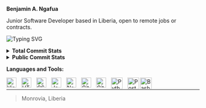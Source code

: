 <b>Benjamin A. Ngafua</b>

<p>Junior Software Developer based in Liberia, open to remote jobs or contracts.
</p>



![Typing SVG](https://readme-typing-svg.demolab.com?font=Fira+Code&pause=1000&color=3c99d4&random=false&width=435&lines=%F0%9F%A5%B7+Junior+Software+Developer;Graphic+Designer;Four(4)+years+of+hands-on+coding+experience+%E2%8C%9A)


<details>
  <summary> <b>Total Commit Stats</b> </summary>
    <img src="https://github-readme-streak-stats-nu-amber.vercel.app?user=benjaminangafua&theme=yeblu" alt="GitHub Streak"/>
</details>


<details>
  <summary><b> Public Commit Stats </b></summary>

|<img src="https://github-readme-stats.vercel.app/api?username=benjaminangafua&show_icons=true&theme=yeblu" alt="Public Stats"/>|<img src="https://github-readme-stats.vercel.app/api/top-langs/?username=benjaminangafua&layout=donut" alt="Top Langs"/> |
|:------------:|:---------:|

![](https://komarev.com/ghpvc/?username=benjaminangafua&color=red)
</details>

<b> Languages and Tools:</b>

<p>
<img align="left" alt="Visual Studio Code" width="26px" src="https://cdn.jsdelivr.net/gh/devicons/devicon/icons/vscode/vscode-original.svg" style="padding-right:10px;" /> <img align="left" alt="HTML5" width="26px" src="https://cdn.jsdelivr.net/gh/devicons/devicon/icons/html5/html5-original.svg" style="padding-right:10px;" />
<img align="left" alt="CSS3" width="26px" src="https://cdn.jsdelivr.net/gh/devicons/devicon/icons/css3/css3-original.svg" style="padding-right:10px;" /> 
<img align="left" alt="JavaScript" width="26px" src="https://cdn.jsdelivr.net/gh/devicons/devicon/icons/javascript/javascript-original.svg" style="padding-right:10px;" />
<img align="left" alt="Node.js" width="26px" src="https://cdn.jsdelivr.net/gh/devicons/devicon/icons/nodejs/nodejs-original.svg" style="padding-right:10px;" />
<img align="left" alt="Git" width="26px" src="https://cdn.jsdelivr.net/gh/devicons/devicon/icons/git/git-original.svg" style="padding-right:10px;" />
<img align="left" alt="GitHub" width="26px" src="https://user-images.githubusercontent.com/3369400/139448065-39a229ba-4b06-434b-bc67-616e2ed80c8f.png" style="padding-right:10px;" />
<img align="left" alt="Python" width="30px" src="https://cdn.jsdelivr.net/gh/devicons/devicon/icons/python/python-original.svg"  style="padding-right:10px;"/>
<img align="left" alt="Postgres" width="30px" src="https://cdn.jsdelivr.net/gh/devicons/devicon/icons/postgresql/postgresql-original.svg" />
<img align="left" alt="Bash" width="30px" src="https://bashlogo.com/img/symbol/png/full_colored_dark.png" />
</p>

<br/>

<hr>

> Monrovia, Liberia
